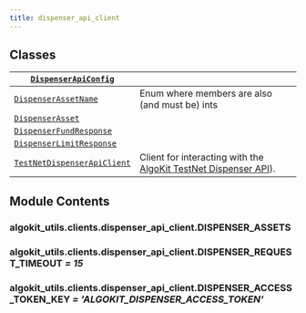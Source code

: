 ```yaml
---
title: dispenser_api_client
---
```

## Classes

| [`DispenserApiConfig`](/reference/algokit-utils-py/api/clients/dispenser_api_client/dispenserapiconfig/#algokit_utils.clients.dispenser_api_client.DispenserApiConfig)                      |                                                                                                                                                                                                                              |
|----------------------------------------------------------------------------------------------------------------------------------|------------------------------------------------------------------------------------------------------------------------------------------------------------------------------------------------------------------------------|
| [`DispenserAssetName`](/reference/algokit-utils-py/api/clients/dispenser_api_client/dispenserassetname/#algokit_utils.clients.dispenser_api_client.DispenserAssetName)                      | Enum where members are also (and must be) ints                                                                                                                                                                               |
| [`DispenserAsset`](/reference/algokit-utils-py/api/clients/dispenser_api_client/dispenserasset/#algokit_utils.clients.dispenser_api_client.DispenserAsset)                                  |                                                                                                                                                                                                                              |
| [`DispenserFundResponse`](/reference/algokit-utils-py/api/clients/dispenser_api_client/dispenserfundresponse/#algokit_utils.clients.dispenser_api_client.DispenserFundResponse)             |                                                                                                                                                                                                                              |
| [`DispenserLimitResponse`](/reference/algokit-utils-py/api/clients/dispenser_api_client/dispenserlimitresponse/#algokit_utils.clients.dispenser_api_client.DispenserLimitResponse)          |                                                                                                                                                                                                                              |
| [`TestNetDispenserApiClient`](/reference/algokit-utils-py/api/clients/dispenser_api_client/testnetdispenserapiclient/#algokit_utils.clients.dispenser_api_client.TestNetDispenserApiClient) | Client for interacting with the [AlgoKit TestNet Dispenser API](/reference/algokit-utils-py/api/https/githubcom/algorandfoundation/algokit/blob/main/docs/testnet_apimdhttps/githubcom/algorandfoundation/algokit/blob/main/docs/testnet_api/)). |

## Module Contents

### algokit_utils.clients.dispenser_api_client.DISPENSER_ASSETS

### algokit_utils.clients.dispenser_api_client.DISPENSER_REQUEST_TIMEOUT *= 15*

### algokit_utils.clients.dispenser_api_client.DISPENSER_ACCESS_TOKEN_KEY *= 'ALGOKIT_DISPENSER_ACCESS_TOKEN'*